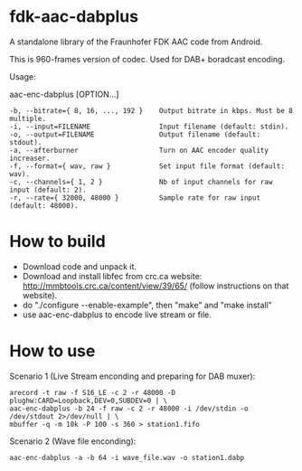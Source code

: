 fdk-aac-dabplus
===============

A standalone library of the Fraunhofer FDK AAC code from Android.

This is 960-frames version of codec. Used for DAB+ boradcast encoding.


Usage:

aac-enc-dabplus [OPTION...]

    -b, --bitrate={ 8, 16, ..., 192 }    Output bitrate in kbps. Must be 8 multiple.
    -i, --input=FILENAME                 Input filename (default: stdin).
    -o, --output=FILENAME                Output filename (default: stdout).
    -a, --afterburner                    Turn on AAC encoder quality increaser.
    -f, --format={ wav, raw }            Set input file format (default: wav).
    -c, --channels={ 1, 2 }              Nb of input channels for raw input (default: 2).
    -r, --rate={ 32000, 48000 }          Sample rate for raw input (default: 48000).



How to build
===============

* Download code and unpack it.
* Download and install libfec from crc.ca website: http://mmbtools.crc.ca/content/view/39/65/ (follow instructions on that website).
* do "./configure --enable-example", then "make" and "make install"
* use aac-enc-dabplus to encode live stream or file.


How to use
===============

Scenario 1 (Live Stream enconding and preparing for DAB muxer):

    arecord -t raw -f S16_LE -c 2 -r 48000 -D plughw:CARD=Loopback,DEV=0,SUBDEV=0 | \
    aac-enc-dabplus -b 24 -f raw -c 2 -r 48000 -i /dev/stdin -o /dev/stdout 2>/dev/null | \
    mbuffer -q -m 10k -P 100 -s 360 > station1.fifo


Scenario 2 (Wave file enconding):

    aac-enc-dabplus -a -b 64 -i wave_file.wav -o station1.dabp

